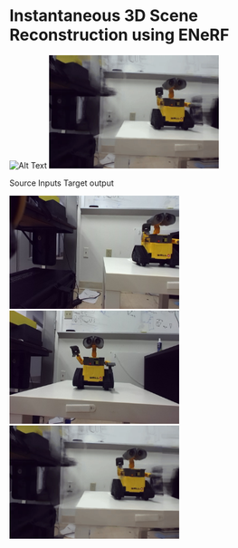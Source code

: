# Instantaneous 3D Scene Reconstruction using ENeRF




<img src="armcam.gif" alt="Alt Text" width="300" height="200">  <img src="walle.gif" alt="Alt Text" width="300" height="200">

Source Inputs                                                                                                                                                    Target output


<img src="demo_wall3_src2.png" alt="Alt Text" width="300" height="200"><img src="demo_walle_src1.png" alt="Alt Text" width="300" height="200">     <img src="walle.gif" alt="Alt Text" width="300" height="200">
